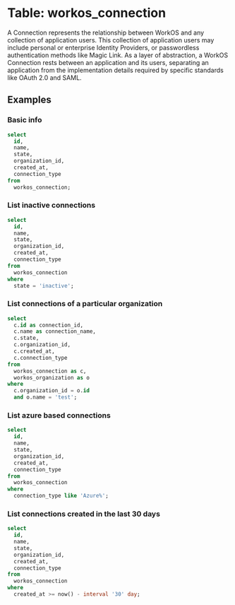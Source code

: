 # Table: workos_connection

A Connection represents the relationship between WorkOS and any collection of application users. This collection of application users may include personal or enterprise Identity Providers, or passwordless authentication methods like Magic Link. As a layer of abstraction, a WorkOS Connection rests between an application and its users, separating an application from the implementation details required by specific standards like OAuth 2.0 and SAML.

## Examples

### Basic info

```sql
select
  id,
  name,
  state,
  organization_id,
  created_at,
  connection_type
from
  workos_connection;
```

### List inactive connections

```sql
select
  id,
  name,
  state,
  organization_id,
  created_at,
  connection_type
from
  workos_connection
where
  state = 'inactive';
```

### List connections of a particular organization

```sql
select
  c.id as connection_id,
  c.name as connection_name,
  c.state,
  c.organization_id,
  c.created_at,
  c.connection_type
from
  workos_connection as c,
  workos_organization as o
where
  c.organization_id = o.id
  and o.name = 'test';
```

### List azure based connections

```sql
select
  id,
  name,
  state,
  organization_id,
  created_at,
  connection_type
from
  workos_connection
where
  connection_type like 'Azure%';
```

### List connections created in the last 30 days

```sql
select
  id,
  name,
  state,
  organization_id,
  created_at,
  connection_type
from
  workos_connection
where
  created_at >= now() - interval '30' day;
```
